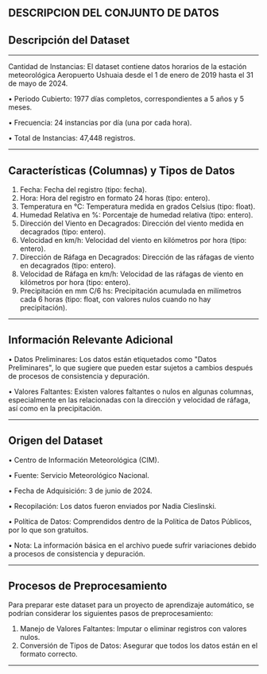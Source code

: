 
DESCRIPCION DEL CONJUNTO DE DATOS
------------
Descripción del Dataset
------------
------------
Cantidad de Instancias: El dataset contiene datos horarios de la estación meteorológica Aeropuerto Ushuaia desde el 1 de enero de 2019 hasta el 31 de mayo de 2024.

•	Periodo Cubierto: 1977 días completos, correspondientes a 5 años y 5 meses.

•	Frecuencia: 24 instancias por día (una por cada hora).

•	Total de Instancias: 47,448 registros.

------------
Características (Columnas) y Tipos de Datos
-----------

1.	Fecha: Fecha del registro (tipo: fecha).
2.	Hora: Hora del registro en formato 24 horas (tipo: entero).
3.	Temperatura en °C: Temperatura medida en grados Celsius (tipo: float).
4.	Humedad Relativa en %: Porcentaje de humedad relativa (tipo: entero).
5.	Dirección del Viento en Decagrados: Dirección del viento medida en decagrados (tipo: entero).
6.	Velocidad en km/h: Velocidad del viento en kilómetros por hora (tipo: entero).
7.	Dirección de Ráfaga en Decagrados: Dirección de las ráfagas de viento en decagrados (tipo: entero).
8.	Velocidad de Ráfaga en km/h: Velocidad de las ráfagas de viento en kilómetros por hora (tipo: entero).
9.	Precipitación en mm C/6 hs: Precipitación acumulada en milímetros cada 6 horas (tipo: float, con valores nulos cuando no hay precipitación).

-------------
Información Relevante Adicional
------------
•	Datos Preliminares: Los datos están etiquetados como "Datos Preliminares", lo que sugiere que pueden estar sujetos a cambios después de procesos de consistencia y depuración.

•	Valores Faltantes: Existen valores faltantes o nulos en algunas columnas, especialmente en las relacionadas con la dirección y velocidad de ráfaga, así como en la precipitación.

----------------

Origen del Dataset
-----------------
•	Centro de Información Meteorológica (CIM).

•	Fuente: Servicio Meteorológico Nacional.

•	Fecha de Adquisición: 3 de junio de 2024.

•	Recopilación: Los datos fueron enviados por Nadia Cieslinski.

•	Política de Datos: Comprendidos dentro de la Política de Datos Públicos, por lo que son gratuitos.

•	Nota: La información básica en el archivo puede sufrir variaciones debido a procesos de consistencia y depuración.

-----------------
Procesos de Preprocesamiento
----------------

Para preparar este dataset para un proyecto de aprendizaje automático, se podrían considerar los siguientes pasos de preprocesamiento:
1.	Manejo de Valores Faltantes: Imputar o eliminar registros con valores nulos.
2.	Conversión de Tipos de Datos: Asegurar que todos los datos están en el formato correcto.

-----------
